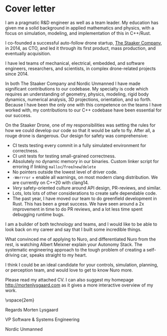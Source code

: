 # Cover letter

I am a pragmatic R&D engineer as well as a team leader.
My education has given me a solid background in applied mathematics and physics, with a focus on simulation, modeling, and implementation of this in C++/Rust.

I co-founded a successful auto-follow drone startup, [The Staaker Company](https://www.youtube.com/c/staaker), in 2014, as CTO, and led it through its first product, mass production, and eventually acquisition.

I have led teams of mechanical, electrical, embedded, and software engineers, researchers, and scientists, in complex drone-related projects since 2014.

In both The Staaker Company and Nordic Unmanned I have made significant contributions to our codebase.
My specialty is code which requires an understanding of geometry, physics, modeling, rigid body dynamics,
numerical analysis, 3D projections, orientation, and so forth.
Because I have been the only one with this competence on the teams I have worked with, my
contributions to our C++ codebase have been essential for our success.

On the Staaker Drone, one of my responsibilities was setting the rules for how we could develop our code so that
it would be safe to fly. After all, a rouge drone is dangerous.
Our design for safety was comprehensive:

* CI tests testing every commit in a fully simulated environment for correctness.
* CI unit tests for testing small-grained correctness.
* Absolutely no dynamic memory in our binaries. Custom linker script for erroring if linking `malloc`/`free`/`new`/`delete`
* No pointers outside the lowest level of driver code.
* `-Werrror` + enable all warnings, on most modern clang distribution. We are currently on C++20 with clang14.
* _Very_ safety-oriented culture around API design, PR-reviews, and similar.
* Lots, lots lots of other considerations to create safe dependable code.
* The past year, I have moved our team to do greenfield development in Rust. This has been a great success. We have seen around a 2x improvement in time to do PR reviews, and a lot less time spent debugging runtime bugs.

I am a builder of both technology and teams, and I would like to be able to look back on my career and say that I built some incredible things.

What convinced me of applying to Nuro, and differentiated Nuro from the rest,
is watching Albert Meixner explain your Autonomy Stack.
The systematic engineering approach to the tough problem of creating a self-driving car,
speaks straight to my heart. 

I think I could be an ideal candidate for your controls, simulation, planning, or perception team, and would love to get to know Nuro more.

Please read my attached CV.
I can also suggest my homepage <http://mortenlysgaard.com> as it gives a more interactive overview of my work.

\vspace{2em}


Regards Morten Lysgaard

VP Software & Systems Engineering

Nordic Unmanned